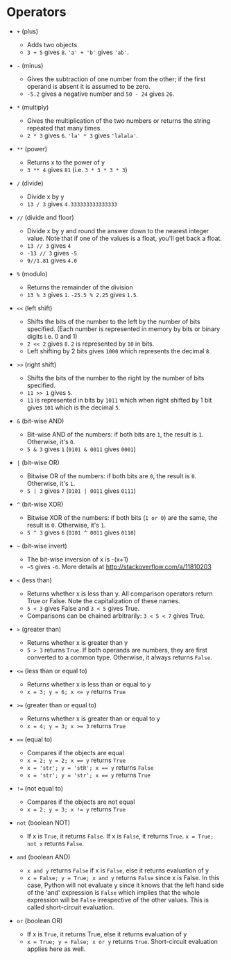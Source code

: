 # Operators

* `+` (plus)

    * Adds two objects
    * `3 + 5` gives `8`. `'a' + 'b'` gives `'ab'`.

* `-` (minus)

    * Gives the subtraction of one number from the other; if the first operand is absent it is assumed to be zero.
    * `-5.2` gives a negative number and `50 - 24` gives `26`.

* `*` (multiply)

    * Gives the multiplication of the two numbers or returns the string repeated that many times.
    * `2 * 3` gives `6`. `'la' * 3` gives `'lalala'`.

* `**` (power)

    * Returns x to the power of y
    * `3 ** 4` gives `81` (i.e. `3 * 3 * 3 * 3`)

* `/` (divide)

    * Divide x by y
    * `13 / 3` gives `4.333333333333333`

* `//` (divide and floor)

    * Divide x by y and round the answer down to the nearest integer value. Note that if one of the values is a float, you'll get back a float.
    * `13 // 3` gives `4`
    * `-13 // 3` gives `-5`
    * `9//1.81` gives `4.0`

* `%` (modulo)

    * Returns the remainder of the division
    * `13 % 3` gives `1`. `-25.5 % 2.25` gives `1.5`.

* `<<` (left shift)

    * Shifts the bits of the number to the left by the number of bits specified. (Each number is represented in memory by bits or binary digits i.e. 0 and 1)
    * `2 << 2` gives `8`. `2` is represented by `10` in bits.
    * Left shifting by 2 bits gives `1000` which represents the decimal `8`.

* `>>` (right shift)

    * Shifts the bits of the number to the right by the number of bits specified.
    * `11 >> 1` gives `5`.
    * `11` is represented in bits by `1011` which when right shifted by 1 bit gives `101` which is the decimal `5`.

* `&` (bit-wise AND)

    * Bit-wise AND of the numbers: if both bits are `1`, the result is `1`. Otherwise, it's `0`.
    * `5 & 3` gives `1` (`0101 & 0011` gives `0001`)

* `|` (bit-wise OR)

    * Bitwise OR of the numbers: if both bits are `0`, the result is `0`. Otherwise, it's `1`.
    * `5 | 3` gives `7` (`0101 | 0011` gives `0111`)

* `^` (bit-wise XOR)

    * Bitwise XOR of the numbers: if both bits (`1 or 0`) are the same, the result is `0`. Otherwise, it's `1`.
    * `5 ^ 3` gives `6` (`O101 ^ 0011` gives `0110`)

* `~` (bit-wise invert)

    * The bit-wise inversion of x is -(x+1)
    * `~5` gives `-6`. More details at http://stackoverflow.com/a/11810203

* `<` (less than)

    * Returns whether x is less than y. All comparison operators return True or False. Note the capitalization of these names.
    * `5 < 3` gives False and `3 < 5` gives True.
    * Comparisons can be chained arbitrarily: `3 < 5 < 7` gives True.

* `>` (greater than)

    * Returns whether x is greater than y
    * `5 > 3` returns `True`. If both operands are numbers, they are first converted to a common type. Otherwise, it always returns `False`.

* `<=` (less than or equal to)

    * Returns whether x is less than or equal to y
    * `x = 3; y = 6; x <= y` returns `True`

* `>=` (greater than or equal to)

    * Returns whether x is greater than or equal to y
    * `x = 4; y = 3; x >= 3` returns `True`

* `==` (equal to)

    * Compares if the objects are equal
    * `x = 2; y = 2; x == y` returns `True`
    * `x = 'str'; y = 'stR'; x == y` returns `False`
    * `x = 'str'; y = 'str'; x == y` returns `True`

* `!=` (not equal to)

    * Compares if the objects are not equal
    * `x = 2; y = 3; x != y` returns `True`

* `not` (boolean NOT)

    * If x is `True`, it returns `False`. If x is `False`, it returns `True`.
    `x = True; not x` returns `False`.

* `and` (boolean AND)

    * `x and y` returns `False` if x is `False`, else it returns evaluation of y
    * `x = False; y = True; x and y` returns `False` since x is False. In this case, Python will not evaluate y since it knows that the left hand side of the 'and' expression is `False` which implies that the whole expression will be `False` irrespective of the other values. This is called short-circuit evaluation.

* `or` (boolean OR)

    * If x is `True`, it returns True, else it returns evaluation of y
    * `x = True; y = False; x or y` returns `True`. Short-circuit evaluation applies here as well.
